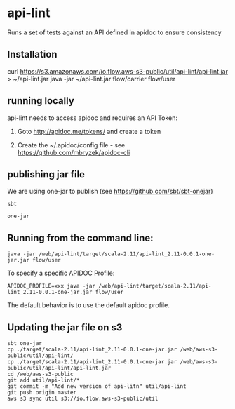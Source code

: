# api-lint
Runs a set of tests against an API defined in apidoc to ensure consistency

## Installation

  curl https://s3.amazonaws.com/io.flow.aws-s3-public/util/api-lint/api-lint.jar > ~/api-lint.jar
  java -jar ~/api-lint.jar flow/carrier flow/user

## running locally

api-lint needs to access apidoc and requires an API Token:

  1. Goto http://apidoc.me/tokens/ and create a token

  2. Create the ~/.apidoc/config file - see https://github.com/mbryzek/apidoc-cli


## publishing jar file

We are using one-jar to publish (see https://github.com/sbt/sbt-onejar)

    sbt

    one-jar

## Running from the command line:

    java -jar /web/api-lint/target/scala-2.11/api-lint_2.11-0.0.1-one-jar.jar flow/user

To specify a specific APIDOC Profile:

    APIDOC_PROFILE=xxx java -jar /web/api-lint/target/scala-2.11/api-lint_2.11-0.0.1-one-jar.jar flow/user

The default behavior is to use the default apidoc profile.

## Updating the jar file on s3

    sbt one-jar
    cp ./target/scala-2.11/api-lint_2.11-0.0.1-one-jar.jar /web/aws-s3-public/util/api-lint/
    cp ./target/scala-2.11/api-lint_2.11-0.0.1-one-jar.jar /web/aws-s3-public/util/api-lint/api-lint.jar
    cd /web/aws-s3-public
    git add util/api-lint/*
    git commit -m "Add new version of api-litn" util/api-lint
    git push origin master
    aws s3 sync util s3://io.flow.aws-s3-public/util
